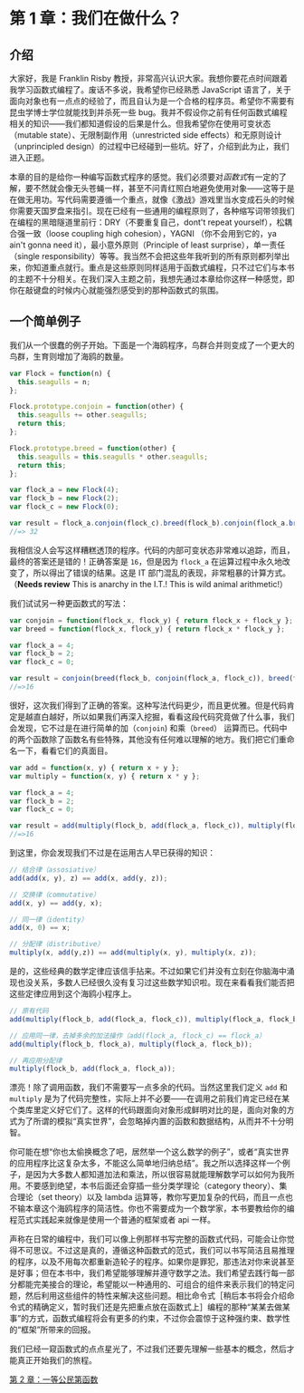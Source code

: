# 第 1 章：我们在做什么？

## 介绍

大家好，我是 Franklin Risby 教授，非常高兴认识大家。我想你要花点时间跟着我学习函数式编程了。废话不多说，我希望你已经熟悉 JavaScript 语言了，关于面向对象也有一点点的经验了，而且自认为是一个合格的程序员。希望你不需要有昆虫学博士学位就能找到并杀死一些 bug。我并不假设你之前有任何函数式编程相关的知识——我们都知道假设的后果是什么。但我希望你在使用可变状态（mutable state）、无限制副作用（unrestricted side effects）和无原则设计（unprincipled design）的过程中已经碰到一些坑。好了，介绍到此为止，我们进入正题。

本章的目的是给你一种编写函数式程序的感觉。我们必须要对*函数式*有一定的了解，要不然就会像无头苍蝇一样，甚至不问青红照白地避免使用对象——这等于是在做无用功。写代码需要遵循一个重点，就像《激战》游戏里当水变成石头的时候你需要天国罗盘来指引。现在已经有一些通用的编程原则了，各种缩写词带领我们在编程的黑暗隧道里前行：DRY（不要重复自己，dont't repeat yourself），松耦合强一致（loose coupling high cohesion），YAGNI （你不会用到它的，ya ain't gonna need it），最小意外原则（Principle of least surprise），单一责任（single responsibility）等等。我当然不会把这些年我听到的所有原则都列举出来，你知道重点就行。重点是这些原则同样适用于函数式编程，只不过它们与本书的主题不十分相关。在我们深入主题之前，我想先通过本章给你这样一种感觉，即你在敲键盘的时候内心就能强烈感受到的那种函数式的氛围。

<!--BREAK-->

## 一个简单例子

我们从一个很蠢的例子开始。下面是一个海鸥程序，鸟群合并则变成了一个更大的鸟群，生育则增加了海鸥的数量。

```js
var Flock = function(n) {
  this.seagulls = n;
};

Flock.prototype.conjoin = function(other) {
  this.seagulls += other.seagulls;
  return this;
};

Flock.prototype.breed = function(other) {
  this.seagulls = this.seagulls * other.seagulls;
  return this;
};

var flock_a = new Flock(4);
var flock_b = new Flock(2);
var flock_c = new Flock(0);

var result = flock_a.conjoin(flock_c).breed(flock_b).conjoin(flock_a.breed(flock_b)).seagulls;
//=> 32
```

我相信没人会写这样糟糕透顶的程序。代码的内部可变状态非常难以追踪，而且，最终的答案还是错的！正确答案是 `16`，但是因为 `flock_a` 在运算过程中永久地改变了，所以得出了错误的结果。这是 IT 部门混乱的表现，非常粗暴的计算方式。（**Needs review** This is anarchy in the I.T.! This is wild animal arithmetic!）

我们试试另一种更函数式的写法：

```js
var conjoin = function(flock_x, flock_y) { return flock_x + flock_y };
var breed = function(flock_x, flock_y) { return flock_x * flock_y };

var flock_a = 4;
var flock_b = 2;
var flock_c = 0;

var result = conjoin(breed(flock_b, conjoin(flock_a, flock_c)), breed(flock_a, flock_b));
//=>16
```

很好，这次我们得到了正确的答案。这种写法代码更少，而且更优雅。但是代码肯定是越直白越好，所以如果我们再深入挖掘，看看这段代码究竟做了什么事，我们会发现，它不过是在进行简单的加（`conjoin`) 和乘（`breed`） 运算而已。代码中的两个函数除了函数名有些特殊，其他没有任何难以理解的地方。我们把它们重命名一下，看看它们的真面目。

```js
var add = function(x, y) { return x + y };
var multiply = function(x, y) { return x * y };

var flock_a = 4;
var flock_b = 2;
var flock_c = 0;

var result = add(multiply(flock_b, add(flock_a, flock_c)), multiply(flock_a, flock_b));
//=>16
```

到这里，你会发现我们不过是在运用古人早已获得的知识：

```js
// 结合律（assosiative）
add(add(x, y), z) == add(x, add(y, z));

// 交换律（commutative）
add(x, y) == add(y, x);

// 同一律（identity）
add(x, 0) == x;

// 分配律（distributive）
multiply(x, add(y,z)) == add(multiply(x, y), multiply(x, z));
```

是的，这些经典的数学定律应该信手拈来。不过如果它们并没有立刻在你脑海中涌现也没关系，多数人已经很久没有复习过这些数学知识啦。现在来看看我们能否把这些定律应用到这个海鸥小程序上。

```js
// 原有代码
add(multiply(flock_b, add(flock_a, flock_c)), multiply(flock_a, flock_b));

// 应用同一律，去掉多余的加法操作（add(flock_a, flock_c) == flock_a）
add(multiply(flock_b, flock_a), multiply(flock_a, flock_b));

// 再应用分配律
multiply(flock_b, add(flock_a, flock_a));
```

漂亮！除了调用函数，我们不需要写一点多余的代码。当然这里我们定义 `add` 和 `multiply` 是为了代码完整性，实际上并不必要——在调用之前我们肯定已经在某个类库里定义好它们了。这样的代码跟面向对象形成鲜明对比的是，面向对象的方式为了所谓的模拟“真实世界”，会忽略掉内置的函数和数据结构，从而并不十分明智。

你可能在想“你也太偷换概念了吧，居然举一个这么数学的例子”，或者“真实世界的应用程序比这复杂太多，不能这么简单地归纳总结”。我之所以选择这样一个例子，是因为大多数人都知道加法和乘法，所以很容易就能理解数学可以如何为我所用。不要感到绝望，本书后面还会穿插一些分类学理论（category theory）、集合理论（set theory）以及 lambda 运算等，教你写更加复杂的代码，而且一点也不输本章这个海鸥程序的简洁性。你也不需要成为一个数学家，本书要教给你的编程范式实践起来就像是使用一个普通的框架或者 api 一样。

声称在日常的编程中，我们可以像上例那样书写完整的函数式代码，可能会让你觉得不可思议。不过这是真的，遵循这种函数式的范式，我们可以书写简洁且易推理的程序，以及不用每次都重新造轮子的程序。如果你是罪犯，那违法对你来说甚至是好事；但在本书中，我们希望能够理解并遵守数学之法。我们希望去践行每一部分都能完美接合的理论，希望能以一种通用的、可组合的组件来表示我们的特定问题，然后利用这些组件的特性来解决这些问题。相比命令式［稍后本书将会介绍命令式的精确定义，暂时我们还是先把重点放在函数式上］编程的那种“某某去做某事”的方式，函数式编程将会有更多的约束，不过你会震惊于这种强约束、数学性的“框架”所带来的回报。

我们已经一窥函数式的点点星光了，不过我们还要先理解一些基本的概念，然后才能真正开始我们的旅程。

[第 2 章：一等公民第函数](ch2.md)
